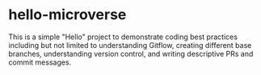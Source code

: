 # hello-microverse
This is a simple "Hello" project to demonstrate coding best practices including but not limited to understanding Gitflow, creating different base branches, understanding version control, and writing descriptive PRs and commit messages.
